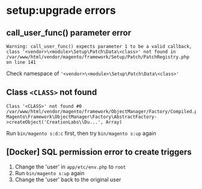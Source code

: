# setup:upgrade errors

## call_user_func() parameter error

```console
Warning: call_user_func() expects parameter 1 to be a valid callback, class '<vendor>\<module>\Setup\Patch\Data\<class>' not found in /var/www/html/vendor/magento/framework/Setup/Patch/PatchRegistry.php on line 141
```

Check namespace of `'<vendor>\<module>\Setup\Patch\Data\<class>'`

## Class `<CLASS>` not found

```console
Class '<CLASS>' not found #0 /var/www/html/vendor/magento/framework/ObjectManager/Factory/Compiled.php(108): Magento\Framework\ObjectManager\Factory\AbstractFactory->createObject('CreationLabs\\Du...', Array)
```

Run `bin/magento s:d:c` first, then try `bin/magento s:up` again

## [Docker] SQL permission error to create triggers

1. Change the 'user' in `app/etc/env.php` to `root`
2. Run `bin/magento s:up` again
3. Change the 'user' back to the original user